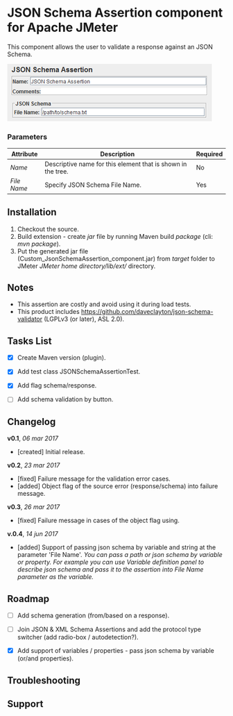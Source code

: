 # JSON Schema Assertion component for Apache JMeter
This component allows the user to validate a response against an JSON Schema.

![Screenshot for Control-Panel of JSON Schema Assertion](/JSONSchemaAssertion.png)

### Parameters
Attribute | Description | Required
------------ | ------------- | -------------
_Name_ | Descriptive name for this element that is shown in the tree. | No
_File Name_ | Specify JSON Schema File Name. | Yes


## Installation
1. Checkout the source.
2. Build extension - create _jar_ file by running Maven build _package_ (cli: _mvn package_).
3. Put the generated jar file (Custom_JsonSchemaAssertion_component.jar) from _target_ folder to JMeter _JMeter home directory/lib/ext/_ directory.


## Notes
- This assertion are costly and avoid using it during load tests.
- This product includes https://github.com/daveclayton/json-schema-validator (LGPLv3 (or later), ASL 2.0).


## Tasks List
- [x] Create Maven version (plugin).
- [x] Add test class JSONSchemaAssertionTest.
- [x] Add flag schema/response.
- [ ] Add schema validation by button.


## Changelog
**v0.1**, _06 mar 2017_
  - [created] Initial release.
  
**v0.2**, _23 mar 2017_
  - [fixed] Failure message for the validation error cases.
  - [added] Object flag of the source error (response/schema) into failure message.

**v0.3**, _26 mar 2017_
  - [fixed] Failure message in cases of the object flag using.

**v.0.4**, _14 jun 2017_
  - [added] Support of passing json schema by variable and string at the parameter 'File Name'. _You can pass a path or json schema by variable or property. For example you can use Variable definition panel to describe json schema and pass it to the assertion into File Name parameter as the variable._


## Roadmap
- [ ] Add schema generation (from/based on a response).
- [ ] Join JSON & XML Schema Assertions and add the protocol type switcher (add radio-box / autodetection?).
- [x] Add support of variables / properties - pass json schema by variable (or/and properties).


## Troubleshooting


## Support

